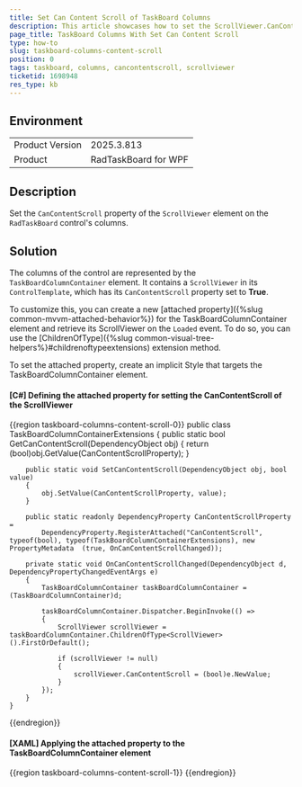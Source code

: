 ```yaml
---
title: Set Can Content Scroll of TaskBoard Columns
description: This article showcases how to set the ScrollViewer.CanContentScroll on the RadTaskBoard's columns.
page_title: TaskBoard Columns With Set Can Content Scroll
type: how-to
slug: taskboard-columns-content-scroll
position: 0
tags: taskboard, columns, cancontentscroll, scrollviewer
ticketid: 1698948
res_type: kb
---
```


## Environment
<table>
	<tbody>
		<tr>
			<td>Product Version</td>
			<td>2025.3.813</td>
		</tr>
		<tr>
			<td>Product</td>
			<td>RadTaskBoard for WPF</td>
		</tr>
	</tbody>
</table>

## Description

Set the `CanContentScroll` property of the `ScrollViewer` element on the `RadTaskBoard` control's columns.

## Solution

The columns of the control are represented by the `TaskBoardColumnContainer` element. It contains a `ScrollViewer` in its `ControlTemplate`, which has its `CanContentScroll` property set to __True__.

To customize this, you can create a new [attached property]({%slug common-mvvm-attached-behavior%}) for the TaskBoardColumnContainer element and retrieve its ScrollViewer on the `Loaded` event. To do so, you can use the [ChildrenOfType]({%slug common-visual-tree-helpers%}#childrenoftypeextensions) extension method.

To set the attached property, create an implicit Style that targets the TaskBoardColumnContainer element.

#### __[C#] Defining the attached property for setting the CanContentScroll of the ScrollViewer__
{{region taskboard-columns-content-scroll-0}}
    public class TaskBoardColumnContainerExtensions
    {
        public static bool GetCanContentScroll(DependencyObject obj)
        {
            return (bool)obj.GetValue(CanContentScrollProperty);
        }

        public static void SetCanContentScroll(DependencyObject obj, bool value)
        {
            obj.SetValue(CanContentScrollProperty, value);
        }

        public static readonly DependencyProperty CanContentScrollProperty =
            DependencyProperty.RegisterAttached("CanContentScroll", typeof(bool), typeof(TaskBoardColumnContainerExtensions), new PropertyMetadata  (true, OnCanContentScrollChanged));

        private static void OnCanContentScrollChanged(DependencyObject d, DependencyPropertyChangedEventArgs e)
        {
            TaskBoardColumnContainer taskBoardColumnContainer = (TaskBoardColumnContainer)d;

            taskBoardColumnContainer.Dispatcher.BeginInvoke(() => 
            {
                ScrollViewer scrollViewer = taskBoardColumnContainer.ChildrenOfType<ScrollViewer>().FirstOrDefault();

                if (scrollViewer != null)
                {
                    scrollViewer.CanContentScroll = (bool)e.NewValue;
                }
            });
        }
    }
{{endregion}}

#### __[XAML] Applying the attached property to the TaskBoardColumnContainer element__
{{region taskboard-columns-content-scroll-1}}
    <!-- If NoXaml is used: BasedOn="{StaticResource TaskBoardColumnContainerStyle}" -->
    <Style TargetType="taskboard:TaskBoardColumnContainer">
        <Setter Property="local:TaskBoardColumnContainerExtensions.CanContentScroll" Value="False"/>
    </Style>
{{endregion}}